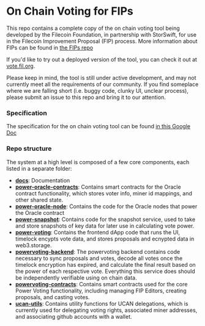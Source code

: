 # On Chain Voting for FIPs
This repo contains a complete copy of the on chain voting tool being developed
by the Filecoin Foundation, in partnership with StorSwift, for use in the Filecoin Improvement Proposal (FIP) process. More
information about FIPs can be found in [the FIPs
repo](https://github.com/filecoin-project/FIPs)

If you'd like to try out a deployed version of the tool, you can check it out at [vote.fil.org](https://vote.fil.org).

Please keep in mind, the tool is still under active development, and may not currently meet all the requirements of our community. If you find someplace where we are falling short (i.e. buggy code, clunky UI, unclear process), please submit an issue to this repo and bring it to our attention.

### Specification
The specification for the on chain voting tool can be found [in this Google Doc](https://docs.google.com/document/d/13910NE-O3mUQ6rztt6f3xe7hwW_aS-xaPW_zHuTpBW4/edit)

### Repo structure
The system at a high level is composed of a few core components, each listed in a separate folder:

- [**docs**](https://github.com/filecoin-project/on-chain-voting/tree/main/docs): Documentation
- [**power-oracle-contracts**](https://github.com/filecoin-project/on-chain-voting/tree/main/power-oracle-contracts): Contains smart contracts for the Oracle contract functionality, which stores voter info, miner id mappings, and other shared state.
- [**power-oracle-node**](https://github.com/filecoin-project/on-chain-voting/tree/main/power-oracle-node): Contains the code for the Oracle nodes that power the Oracle contract
- [**power-snapshot**](https://github.com/filecoin-project/on-chain-voting/tree/main/power-snapshot): Contains code for the snapshot service, used to take and store snapshots of key data for later use in calculating vote power.
- [**power-voting**](https://github.com/filecoin-project/on-chain-voting/tree/main/power-voting): Contains the frontend dApp code that runs the UI, timelock encypts vote data, and stores proposals and ecnypted data in web3.storage.
- [**powervoting-backend**](https://github.com/filecoin-project/on-chain-voting/tree/main/powervoting-backend): The powervoting backend contains code necessary to sync proposals and votes, decode all votes once the timelock encryption has expired, and calculate the final result based on the power of each respective vote. Everything this service does should be independently verifiable using on chain data.
- [**powervoting-contracts**](https://github.com/filecoin-project/on-chain-voting/tree/main/powervoting-contracts): Contains smart contracts used for the core Power Voting functionality, including managing FIP Editors, creating proposals, and casting votes.
- [**ucan-utils**](https://github.com/filecoin-project/on-chain-voting/tree/main/ucan-utils): Contains utility functions for UCAN delegations, which is currently used for delegating voting rights, associated miner addresses, and associating github accounts with a wallet.
